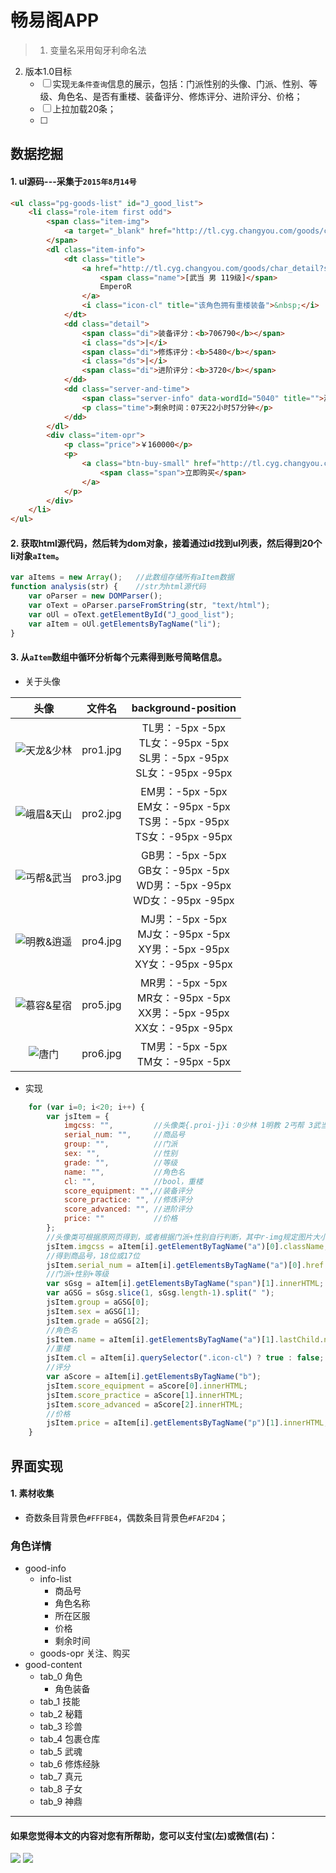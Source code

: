 # 畅易阁APP
> 1. 变量名采用匈牙利命名法
2. 版本1.0目标
	- [ ] 实现`无条件查询`信息的展示，包括：门派性别的头像、门派、性别、等级、角色名、是否有重楼、装备评分、修炼评分、进阶评分、价格；
	- [ ] 上拉加载20条；
	- [ ] 

## 数据挖掘
#### 1. ul源码---采集于`2015年8月14号`
```html
<ul class="pg-goods-list" id="J_good_list">
	<li class="role-item first odd">
		<span class="item-img">
			<a target="_blank" href="http://tl.cyg.changyou.com/goods/char_detail?serial_num=20150801954285459" class="r-img pro3-1"></a>
		</span>
		<dl class="item-info">
			<dt class="title">
				<a href="http://tl.cyg.changyou.com/goods/char_detail?serial_num=20150801954285459" target="_blank">
					<span class="name">[武当 男 119级]</span>
					EmperoR
				</a>
				<i class="icon-cl" title="该角色拥有重楼装备">&nbsp;</i>
			</dt>
			<dd class="detail">
				<span class="di">装备评分：<b>706790</b></span>
				<i class="ds">|</i>
				<span class="di">修炼评分：<b>5480</b></span>
				<i class="ds">|</i>
				<span class="di">进阶评分：<b>3720</b></span>
			</dd>
			<dd class="server-and-time">
				<span class="server-info" data-wordId="5040" title="">游戏区服：加载中...</span>
				<p class="time">剩余时间：07天22小时57分钟</p>
			</dd>
		</dl>
		<div class="item-opr">
			<p class="price">￥160000</p>
			<p>
				<a class="btn-buy-small" href="http://tl.cyg.changyou.com/goods/char_detail?serial_num=20150801954285459" target="_blank">
					<span class="span">立即购买</span>
				</a>
			</p>
		</div>
	</li>
</ul>
```

#### 2. 获取html源代码，然后转为dom对象，接着通过id找到ul列表，然后得到20个li对象`aItem`。
```javascript
var aItems = new Array();	//此数组存储所有aItem数据
function analysis(str) {	//str为html源代码
	var oParser = new DOMParser();
	var oText = oParser.parseFromString(str, "text/html");
	var oUl = oText.getElementById("J_good_list");
	var aItem = oUl.getElementsByTagName("li");
}
```

#### 3. 从`aItem`数组中循环分析每个元素得到账号简略信息。
* 关于头像

|            头像             |  文件名	 | 					          background-position                                  |
| :-------------------------: | :------: | :-----------------------------------------------------------------------------: |
![](img/pro1.jpg "天龙&少林") | pro1.jpg | TL男：-5px -5px <br>TL女：-95px -5px <br>SL男：-5px -95px <br>SL女：-95px -95px |
![](img/pro2.jpg "峨眉&天山") | pro2.jpg | EM男：-5px -5px <br>EM女：-95px -5px <br>TS男：-5px -95px <br>TS女：-95px -95px |
![](img/pro3.jpg "丐帮&武当") | pro3.jpg | GB男：-5px -5px <br>GB女：-95px -5px <br>WD男：-5px -95px <br>WD女：-95px -95px | 
![](img/pro4.jpg "明教&逍遥") | pro4.jpg | MJ男：-5px -5px <br>MJ女：-95px -5px <br>XY男：-5px -95px <br>XY女：-95px -95px |
![](img/pro5.jpg "慕容&星宿") | pro5.jpg | MR男：-5px -5px <br>MR女：-95px -5px <br>XX男：-5px -95px <br>XX女：-95px -95px |
![](img/pro6.jpg "唐门")      | pro6.jpg | TM男：-5px -5px <br>TM女：-95px -5px                                            |

* 实现

```javascript
	for (var i=0; i<20; i++) {
		var jsItem = {
			imgcss: "",			//头像类{.proi-j}i：0少林 1明教 2丐帮 3武当 4峨眉 5星宿 6天龙 7天山 8逍遥 10慕容 11唐门；j：0女 1男
			serial_num: "",		//商品号
			group: "",			//门派
			sex: "",			//性别
			grade: "",			//等级
			name: "",			//角色名
			cl: "",				//bool，重楼
			score_equipment: "",//装备评分
			score_practice: "",	//修炼评分
			score_advanced: "",	//进阶评分
			price: ""			//价格
		};
		//头像类可根据原网页得到，或者根据门派+性别自行判断，其中r-img规定图片大小72*72
		jsItem.imgcss = aItem[i].getElementByTagName("a")[0].className;
		//得到商品号，18位或17位
		jsItem.serial_num = aItem[i].getElementsByTagName("a")[0].href.split("=")[1];
		//门派+性别+等级
		var sGsg = aItem[i].getElementsByTagName("span")[1].innerHTML;
		var aGSG = sGsg.slice(1, sGsg.length-1).split(" ");
		jsItem.group = aGSG[0];
		jsItem.sex = aGSG[1];
		jsItem.grade = aGSG[2];
		//角色名
		jsItem.name = aItem[i].getElementsByTagName("a")[1].lastChild.nodeValue;
		//重楼
		jsItem.cl = aItem[i].querySelector(".icon-cl") ? true : false;
		//评分
		var aScore = aItem[i].getElementsByTagName("b");
		jsItem.score_equipment = aScore[0].innerHTML;
		jsItem.score_practice = aScore[1].innerHTML;
		jsItem.score_advanced = aScore[2].innerHTML;
		//价格
		jsItem.price = aItem[i].getElementsByTagName("p")[1].innerHTML;
	}
```

## 界面实现
#### 1. 素材收集
* 奇数条目背景色`#FFFBE4`，偶数条目背景色`#FAF2D4`；


### 角色详情
* good-info
	* info-list
		* 商品号
		* 角色名称
		* 所在区服
		* 价格
		* 剩余时间
	* goods-opr 关注、购买
* good-content
	* tab_0 角色
		* 角色装备
	* tab_1 技能
	* tab_2 秘籍
	* tab_3 珍兽
	* tab_4 包裹仓库
	* tab_5 武魂
	* tab_6 修炼经脉
	* tab_7 真元
	* tab_8 子女
	* tab_9 神鼎

---
#### 如果您觉得本文的内容对您有所帮助，您可以支付宝(左)或微信(右)：

![](../img/alipay.png)
![](../img/weixinpay.png)
